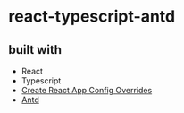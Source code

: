 # react-typescript-antd

## built with

- React
- Typescript
 - [Create React App Config Overrides](https://github.com/sharegate/craco)
 - [Antd](https://ant.design/docs/react/introduce)
